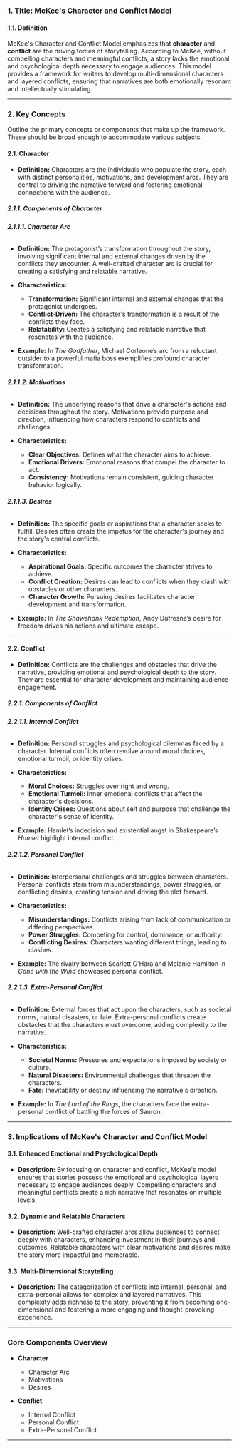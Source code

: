 ### **1. Title: McKee's Character and Conflict Model**

#### **1.1. Definition**

McKee's Character and Conflict Model emphasizes that **character** and **conflict** are the driving forces of storytelling. According to McKee, without compelling characters and meaningful conflicts, a story lacks the emotional and psychological depth necessary to engage audiences. This model provides a framework for writers to develop multi-dimensional characters and layered conflicts, ensuring that narratives are both emotionally resonant and intellectually stimulating.

---

### **2. Key Concepts**

Outline the primary concepts or components that make up the framework. These should be broad enough to accommodate various subjects.

#### **2.1. Character**

- **Definition:**
  Characters are the individuals who populate the story, each with distinct personalities, motivations, and development arcs. They are central to driving the narrative forward and fostering emotional connections with the audience.

##### **2.1.1. Components of Character**

###### **2.1.1.1. Character Arc**

- **Definition:**
  The protagonist’s transformation throughout the story, involving significant internal and external changes driven by the conflicts they encounter. A well-crafted character arc is crucial for creating a satisfying and relatable narrative.

- **Characteristics:**

  - **Transformation:** Significant internal and external changes that the protagonist undergoes.
  - **Conflict-Driven:** The character's transformation is a result of the conflicts they face.
  - **Relatability:** Creates a satisfying and relatable narrative that resonates with the audience.

- **Example:** In _The Godfather_, Michael Corleone’s arc from a reluctant outsider to a powerful mafia boss exemplifies profound character transformation.

###### **2.1.1.2. Motivations**

- **Definition:**
  The underlying reasons that drive a character's actions and decisions throughout the story. Motivations provide purpose and direction, influencing how characters respond to conflicts and challenges.

- **Characteristics:**
  - **Clear Objectives:** Defines what the character aims to achieve.
  - **Emotional Drivers:** Emotional reasons that compel the character to act.
  - **Consistency:** Motivations remain consistent, guiding character behavior logically.

###### **2.1.1.3. Desires**

- **Definition:**
  The specific goals or aspirations that a character seeks to fulfill. Desires often create the impetus for the character's journey and the story's central conflicts.

- **Characteristics:**

  - **Aspirational Goals:** Specific outcomes the character strives to achieve.
  - **Conflict Creation:** Desires can lead to conflicts when they clash with obstacles or other characters.
  - **Character Growth:** Pursuing desires facilitates character development and transformation.

- **Example:** In _The Shawshank Redemption_, Andy Dufresne’s desire for freedom drives his actions and ultimate escape.

---

#### **2.2. Conflict**

- **Definition:**
  Conflicts are the challenges and obstacles that drive the narrative, providing emotional and psychological depth to the story. They are essential for character development and maintaining audience engagement.

##### **2.2.1. Components of Conflict**

###### **2.2.1.1. Internal Conflict**

- **Definition:**
  Personal struggles and psychological dilemmas faced by a character. Internal conflicts often revolve around moral choices, emotional turmoil, or identity crises.

- **Characteristics:**

  - **Moral Choices:** Struggles over right and wrong.
  - **Emotional Turmoil:** Inner emotional conflicts that affect the character's decisions.
  - **Identity Crises:** Questions about self and purpose that challenge the character's sense of identity.

- **Example:** Hamlet’s indecision and existential angst in Shakespeare’s _Hamlet_ highlight internal conflict.

###### **2.2.1.2. Personal Conflict**

- **Definition:**
  Interpersonal challenges and struggles between characters. Personal conflicts stem from misunderstandings, power struggles, or conflicting desires, creating tension and driving the plot forward.

- **Characteristics:**

  - **Misunderstandings:** Conflicts arising from lack of communication or differing perspectives.
  - **Power Struggles:** Competing for control, dominance, or authority.
  - **Conflicting Desires:** Characters wanting different things, leading to clashes.

- **Example:** The rivalry between Scarlett O’Hara and Melanie Hamilton in _Gone with the Wind_ showcases personal conflict.

###### **2.2.1.3. Extra-Personal Conflict**

- **Definition:**
  External forces that act upon the characters, such as societal norms, natural disasters, or fate. Extra-personal conflicts create obstacles that the characters must overcome, adding complexity to the narrative.

- **Characteristics:**

  - **Societal Norms:** Pressures and expectations imposed by society or culture.
  - **Natural Disasters:** Environmental challenges that threaten the characters.
  - **Fate:** Inevitability or destiny influencing the narrative's direction.

- **Example:** In _The Lord of the Rings_, the characters face the extra-personal conflict of battling the forces of Sauron.

---

### **3. Implications of McKee's Character and Conflict Model**

#### **3.1. Enhanced Emotional and Psychological Depth**

- **Description:**
  By focusing on character and conflict, McKee's model ensures that stories possess the emotional and psychological layers necessary to engage audiences deeply. Compelling characters and meaningful conflicts create a rich narrative that resonates on multiple levels.

#### **3.2. Dynamic and Relatable Characters**

- **Description:**
  Well-crafted character arcs allow audiences to connect deeply with characters, enhancing investment in their journeys and outcomes. Relatable characters with clear motivations and desires make the story more impactful and memorable.

#### **3.3. Multi-Dimensional Storytelling**

- **Description:**
  The categorization of conflicts into internal, personal, and extra-personal allows for complex and layered narratives. This complexity adds richness to the story, preventing it from becoming one-dimensional and fostering a more engaging and thought-provoking experience.

---

### **Core Components Overview**

- **Character**

  - Character Arc
  - Motivations
  - Desires

- **Conflict**
  - Internal Conflict
  - Personal Conflict
  - Extra-Personal Conflict

---
